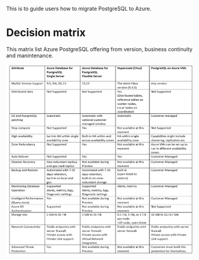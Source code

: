 This is to guide users how to migrate PostgreSQL to Azure. 

# Decision matrix
This matrix list Azure PostgreSQL offering from version, business continuity and manintenance. 

![PGOfferingComparison](./Images/PGOfferingComparison.png)
